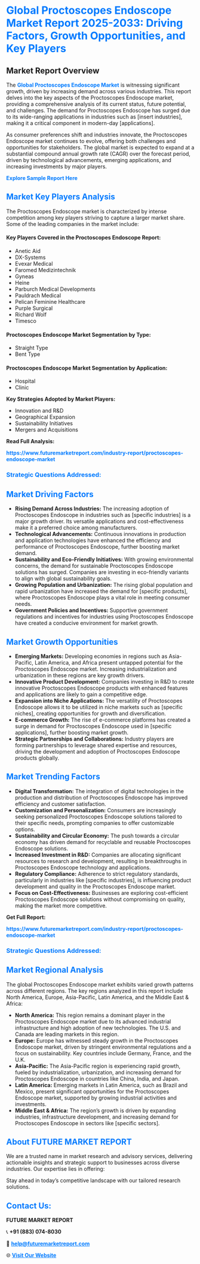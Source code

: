 <h1 style="color: #007BFF;">Global Proctoscopes Endoscope Market Report 2025-2033: Driving Factors, Growth Opportunities, and Key Players</h1>

<section id="overview">
<h2>Market Report Overview</h2>
<p>The <a href="https://www.futuremarketreport.com/industry-report/proctoscopes-endoscope-market" style="color: #007BFF; text-decoration: none;"><strong>Global Proctoscopes Endoscope Market</strong></a> is witnessing significant growth, driven by increasing demand across various industries. This report delves into the key aspects of the Proctoscopes Endoscope market, providing a comprehensive analysis of its current status, future potential, and challenges. The demand for Proctoscopes Endoscope has surged due to its wide-ranging applications in industries such as [insert industries], making it a critical component in modern-day [applications].</p>
<p>As consumer preferences shift and industries innovate, the Proctoscopes Endoscope market continues to evolve, offering both challenges and opportunities for stakeholders. The global market is expected to expand at a substantial compound annual growth rate (CAGR) over the forecast period, driven by technological advancements, emerging applications, and increasing investments by major players.</p>
</section>

<section id="overview">
<p><a href="https://www.futuremarketreport.com/request-sample/reportId=55715" style="color: #007BFF; text-decoration: none;"><strong>Explore Sample Report Here</strong></a></p>
</section>

<section id="key-players">
<h2 style="color: #007BFF;">Market Key Players Analysis</h2>
<p>The Proctoscopes Endoscope market is characterized by intense competition among key players striving to capture a larger market share. Some of the leading companies in the market include:</p>
<h4>Key Players Covered in the Proctoscopes Endoscope Report:</h4>
<ul><li>Anetic Aid</li><li>DX-Systems</li><li>Evexar Medical</li><li>Faromed Medizintechnik</li><li>Gyneas</li><li>Heine</li><li>Parburch Medical Developments</li><li>Pauldrach Medical</li><li>Pelican Feminine Healthcare</li><li>Purple Surgical</li><li>Richard Wolf</li><li>Timesco</li></ul>
<h4>Proctoscopes Endoscope Market Segmentation by Type:</h4>
<ul><li>Straight Type</li><li>Bent Type</li></ul>

<h4>Proctoscopes Endoscope Market Segmentation by Application:</h4>
<ul><li>Hospital</li><li>Clinic</li></ul>
<p><strong>Key Strategies Adopted by Market Players:</strong></p>
<ul>
<li>Innovation and R&D</li>
<li>Geographical Expansion</li>
<li>Sustainability Initiatives</li>
<li>Mergers and Acquisitions</li>
</ul>
</section>

<section>
<p><strong>Read Full Analysis: </strong></p><a href="https://www.futuremarketreport.com/industry-report/proctoscopes-endoscope-market" style="color: #007BFF; text-decoration: none;"><strong>https://www.futuremarketreport.com/industry-report/proctoscopes-endoscope-market</strong></a>
<h3 style="color: #007BFF;">Strategic Questions Addressed:</h3>
</section>

<section id="driving-factors">
<h2 style="color: #007BFF;">Market Driving Factors</h2>
<ul>
<li><strong>Rising Demand Across Industries:</strong> The increasing adoption of Proctoscopes Endoscope in industries such as [specific industries] is a major growth driver. Its versatile applications and cost-effectiveness make it a preferred choice among manufacturers.</li>
<li><strong>Technological Advancements:</strong> Continuous innovations in production and application technologies have enhanced the efficiency and performance of Proctoscopes Endoscope, further boosting market demand.</li>
<li><strong>Sustainability and Eco-Friendly Initiatives:</strong> With growing environmental concerns, the demand for sustainable Proctoscopes Endoscope solutions has surged. Companies are investing in eco-friendly variants to align with global sustainability goals.</li>
<li><strong>Growing Population and Urbanization:</strong> The rising global population and rapid urbanization have increased the demand for [specific products], where Proctoscopes Endoscope plays a vital role in meeting consumer needs.</li>
<li><strong>Government Policies and Incentives:</strong> Supportive government regulations and incentives for industries using Proctoscopes Endoscope have created a conducive environment for market growth.</li>
</ul>
</section>

<section id="growth-opportunities">
<h2 style="color: #007BFF;">Market Growth Opportunities</h2>
<ul>
<li><strong>Emerging Markets:</strong> Developing economies in regions such as Asia-Pacific, Latin America, and Africa present untapped potential for the Proctoscopes Endoscope market. Increasing industrialization and urbanization in these regions are key growth drivers.</li>
<li><strong>Innovative Product Development:</strong> Companies investing in R&D to create innovative Proctoscopes Endoscope products with enhanced features and applications are likely to gain a competitive edge.</li>
<li><strong>Expansion into Niche Applications:</strong> The versatility of Proctoscopes Endoscope allows it to be utilized in niche markets such as [specific niches], creating opportunities for growth and diversification.</li>
<li><strong>E-commerce Growth:</strong> The rise of e-commerce platforms has created a surge in demand for Proctoscopes Endoscope used in [specific applications], further boosting market growth.</li>
<li><strong>Strategic Partnerships and Collaborations:</strong> Industry players are forming partnerships to leverage shared expertise and resources, driving the development and adoption of Proctoscopes Endoscope products globally.</li>
</ul>
</section>

<section id="trending-factors">
<h2 style="color: #007BFF;">Market Trending Factors</h2>
<ul>
<li><strong>Digital Transformation:</strong> The integration of digital technologies in the production and distribution of Proctoscopes Endoscope has improved efficiency and customer satisfaction.</li>
<li><strong>Customization and Personalization:</strong> Consumers are increasingly seeking personalized Proctoscopes Endoscope solutions tailored to their specific needs, prompting companies to offer customizable options.</li>
<li><strong>Sustainability and Circular Economy:</strong> The push towards a circular economy has driven demand for recyclable and reusable Proctoscopes Endoscope solutions.</li>
<li><strong>Increased Investment in R&D:</strong> Companies are allocating significant resources to research and development, resulting in breakthroughs in Proctoscopes Endoscope technology and applications.</li>
<li><strong>Regulatory Compliance:</strong> Adherence to strict regulatory standards, particularly in industries like [specific industries], is influencing product development and quality in the Proctoscopes Endoscope market.</li>
<li><strong>Focus on Cost-Effectiveness:</strong> Businesses are exploring cost-efficient Proctoscopes Endoscope solutions without compromising on quality, making the market more competitive.</li>
</ul>
</section>

<section>
<p><strong>Get Full Report: </strong></p><a href="https://www.futuremarketreport.com/industry-report/proctoscopes-endoscope-market" style="color: #007BFF; text-decoration: none;"><strong>https://www.futuremarketreport.com/industry-report/proctoscopes-endoscope-market</strong></a>
<h3 style="color: #007BFF;">Strategic Questions Addressed:</h3>
</section>


<section id="regional-analysis">
<h2 style="color: #007BFF;">Market Regional Analysis</h2>
<p>The global Proctoscopes Endoscope market exhibits varied growth patterns across different regions. The key regions analyzed in this report include North America, Europe, Asia-Pacific, Latin America, and the Middle East & Africa:</p>
<ul>
<li><strong>North America:</strong> This region remains a dominant player in the Proctoscopes Endoscope market due to its advanced industrial infrastructure and high adoption of new technologies. The U.S. and Canada are leading markets in this region.</li>
<li><strong>Europe:</strong> Europe has witnessed steady growth in the Proctoscopes Endoscope market, driven by stringent environmental regulations and a focus on sustainability. Key countries include Germany, France, and the U.K.</li>
<li><strong>Asia-Pacific:</strong> The Asia-Pacific region is experiencing rapid growth, fueled by industrialization, urbanization, and increasing demand for Proctoscopes Endoscope in countries like China, India, and Japan.</li>
<li><strong>Latin America:</strong> Emerging markets in Latin America, such as Brazil and Mexico, present significant opportunities for the Proctoscopes Endoscope market, supported by growing industrial activities and investments.</li>
<li><strong>Middle East & Africa:</strong> The region’s growth is driven by expanding industries, infrastructure development, and increasing demand for Proctoscopes Endoscope in sectors like [specific sectors].</li>
</ul>
</section>

<footer>
<h2 style="color: #007BFF;">About FUTURE MARKET REPORT</h2>
<p>We are a trusted name in market research and advisory services, delivering actionable insights and strategic support to businesses across diverse industries. Our expertise lies in offering:</p>

<p>Stay ahead in today’s competitive landscape with our tailored research solutions.</p>

<h2 style="color: #007BFF;">Contact Us:</h2>
<p><strong>FUTURE MARKET REPORT</strong></p>
<p>📞 <strong>+91 (883) 074-8030</strong></p>
<p>📧 <strong><a href="mailto:help@futuremarketreport.com" style="color: #007BFF;">help@futuremarketreport.com</a></strong></p>
<p>🌐 <strong><a href="https://www.futuremarketreport.com/" style="color: #007BFF;">Visit Our Website</a></strong></p>
</footer>